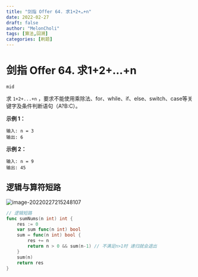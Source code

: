 ```yaml
---
title: "剑指 Offer 64. 求1+2+…+n"
date: 2022-02-27
draft: false
author: "MelonCholi"
tags: [算法,回溯]
categories: [刷题]
---
```


# 剑指 Offer 64. 求1+2+…+n

`mid`

求 `1+2+...+n` ，要求不能使用乘除法、for、while、if、else、switch、case等关键字及条件判断语句（A?B:C）。

 **示例 1：**

```
输入: n = 3
输出: 6
```

**示例 2：**

```
输入: n = 9
输出: 45
```

## 逻辑与算符短路

![image-20220227215248107](https://markdown-1303167219.cos.ap-shanghai.myqcloud.com/image-20220227215248107.png)

```go
// 逻辑短路
func sumNums(n int) int {
	res := 0
	var sum func(n int) bool
	sum = func(n int) bool {
		res += n
		return n > 0 && sum(n-1) // 不满足n>1时 递归就会退出
	}
	sum(n)
	return res
}
```

